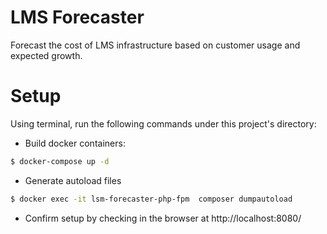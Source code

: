 # LMS Forecaster

Forecast the cost of LMS infrastructure based on customer usage and expected growth.

# Setup
Using terminal, run the following commands under this project's directory:
- Build docker containers:
```bash
$ docker-compose up -d
```

- Generate autoload files
```bash
$ docker exec -it lsm-forecaster-php-fpm  composer dumpautoload
```

- Confirm setup by checking in the browser at http://localhost:8080/
